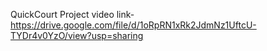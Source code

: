 QuickCourt
Project video link- https://drive.google.com/file/d/1oRpRN1xRk2JdmNz1UftcU-TYDr4v0YzO/view?usp=sharing
